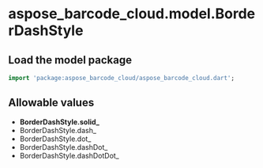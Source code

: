 # aspose_barcode_cloud.model.BorderDashStyle

## Load the model package

```dart
import 'package:aspose_barcode_cloud/aspose_barcode_cloud.dart';
```

## Allowable values

* **BorderDashStyle.solid_**
* BorderDashStyle.dash_
* BorderDashStyle.dot_
* BorderDashStyle.dashDot_
* BorderDashStyle.dashDotDot_

